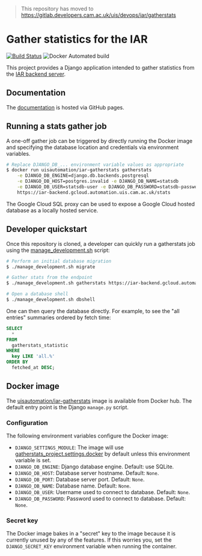 > This repository has moved to https://gitlab.developers.cam.ac.uk/uis/devops/iar/gatherstats

# Gather statistics for the IAR

[![Build
Status](https://travis-ci.org/uisautomation/iar-gatherstats.svg?branch=master)](https://travis-ci.org/uisautomation/iar-gatherstats)
![Docker Automated
build](https://img.shields.io/docker/automated/uisautomation/iar-gatherstats.svg)

This project provides a Django application intended to gather statistics from
the [IAR backend server](https://github.com/uisautomation/iar-backend).

## Documentation

The [documentation](https://uisautomation.github.io/iar-gatherstats) is hosted
via GitHub pages.

## Running a stats gather job

A one-off gather job can be triggered by directly running the Docker image and
specifying the database location and credentials via environment variables.

```bash
# Replace DJANGO_DB_... environment variable values as appropriate
$ docker run uisautomation/iar-gatherstats gatherstats                        \
	-e DJANGO_DB_ENGINE=django.db.backends.postgresql                     \
	-e DJANGO_DB_HOST=postgres.invalid -e DJANGO_DB_NAME=statsdb          \
	-e DJANGO_DB_USER=statsdb-user -e DJANGO_DB_PASSWORD=statsdb-password \
	https://iar-backend.gcloud.automation.uis.cam.ac.uk/stats
```

The Google Cloud SQL proxy can be used to expose a Google Cloud hosted database
as a locally hosted service.

## Developer quickstart

Once this repository is cloned, a developer can quickly run a gatherstats job
using the [manage_development.sh](manage_development.sh) script:

```bash
# Perform an initial database migration
$ ./manage_development.sh migrate

# Gather stats from the endpoint
$ ./manage_development.sh gatherstats https://iar-backend.gcloud.automation.uis.cam.ac.uk/stats

# Open a database shell
$ ./manage_development.sh dbshell
```

One can then query the database directly. For example, to see the "all entries"
summaries ordered by fetch time:

```sql
SELECT
  *
FROM
  gatherstats_statistic
WHERE
  key LIKE 'all.%'
ORDER BY
  fetched_at DESC;
```

## Docker image

The
[uisautomation/iar-gatherstats](https://hub.docker.com/r/uisautomation/iar-gatherstats/)
image is available from Docker hub. The default entry point is the Django
``manage.py`` script.

### Configuration

The following environment variables configure the Docker image:

* ``DJANGO_SETTINGS_MODULE``: The image will use
    [gatherstats_project.settings.docker](gatherstats_project/settings/docker.py)
    by default unless this environment variable is set.
* ``DJANGO_DB_ENGINE``: Django database engine. Default: use SQLite.
* ``DJANGO_DB_HOST``: Database server hostname. Default: ``None``.
* ``DJANGO_DB_PORT``: Database server port. Default: ``None``.
* ``DJANGO_DB_NAME``: Database name. Default: ``None``.
* ``DJANGO_DB_USER``: Username used to connect to database. Default: ``None``.
* ``DJANGO_DB_PASSWORD``: Password used to connect to database. Default:
    ``None``.

### Secret key

The Docker image bakes in a "secret" key to the image because it is currently
unused by any of the features. If this worries you, set the
``DJANGO_SECRET_KEY`` environment variable when running the container.
